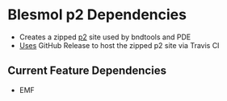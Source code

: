 
# Blesmol p2 Dependencies
 
* Creates a zipped [p2](http://www.eclipse.org/equinox/p2/) site used by bndtools and PDE
* [Uses](https://docs.travis-ci.com/user/deployment/releases/) GitHub Release to host the zipped p2 site via Travis CI

## Current Feature Dependencies

* EMF
